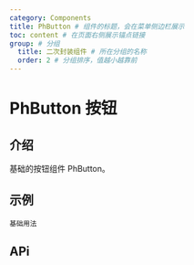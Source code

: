 ```yaml
---
category: Components
title: PhButton # 组件的标题，会在菜单侧边栏展示
toc: content # 在页面右侧展示锚点链接
group: # 分组
  title: 二次封装组件 # 所在分组的名称
  order: 2 # 分组排序，值越小越靠前
---
```


# PhButton 按钮

## 介绍

基础的按钮组件 PhButton。

## 示例 

<!-- 可以通过code加载示例代码，dumi会帮我们做解析 -->
<code src="./demo/base.tsx">基础用法</code>

## APi

<!-- 会生成api表格 -->
<!-- | 属性 | 类型                   | 默认值   | 必填 | 说明 |
| ---- | ---------------------- | -------- | ---- | ---- |
| size | 'small' | 'midlle' | 'large |  false  | 按钮大小 | -->
<API src="./index.tsx"></API>
